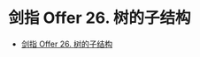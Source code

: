 # 剑指 Offer 26. 树的子结构

+ [剑指 Offer 26. 树的子结构](https://leetcode-cn.com/problems/shu-de-zi-jie-gou-lcof/)